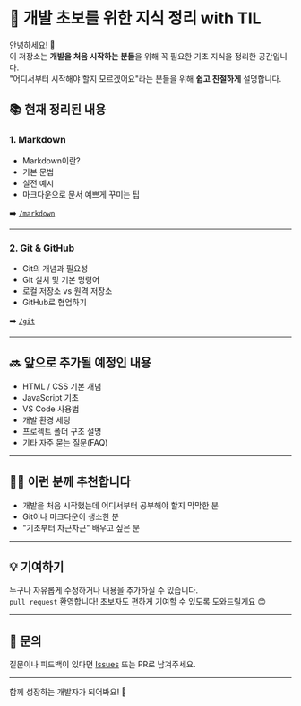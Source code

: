 # 📘 개발 초보를 위한 지식 정리 with TIL

안녕하세요! 👋  
이 저장소는 **개발을 처음 시작하는 분들**을 위해 꼭 필요한 기초 지식을 정리한 공간입니다.  
"어디서부터 시작해야 할지 모르겠어요"라는 분들을 위해 **쉽고 친절하게** 설명합니다.

## 📚 현재 정리된 내용

### 1. Markdown
- Markdown이란?
- 기본 문법
- 실전 예시
- 마크다운으로 문서 예쁘게 꾸미는 팁

➡️ [`/markdown`](./Markdown)

---

### 2. Git & GitHub
- Git의 개념과 필요성
- Git 설치 및 기본 명령어
- 로컬 저장소 vs 원격 저장소
- GitHub로 협업하기

➡️ [`/git`](./Git)

---

## 🔜 앞으로 추가될 예정인 내용

- HTML / CSS 기본 개념
- JavaScript 기초
- VS Code 사용법
- 개발 환경 세팅
- 프로젝트 폴더 구조 설명
- 기타 자주 묻는 질문(FAQ)

---

## 🙋‍♀️ 이런 분께 추천합니다

- 개발을 처음 시작했는데 어디서부터 공부해야 할지 막막한 분
- Git이나 마크다운이 생소한 분
- "기초부터 차근차근" 배우고 싶은 분

---

## 💡 기여하기

누구나 자유롭게 수정하거나 내용을 추가하실 수 있습니다.  
`pull request` 환영합니다! 초보자도 편하게 기여할 수 있도록 도와드릴게요 😊

---

## 📩 문의

질문이나 피드백이 있다면 [Issues](https://github.com/junDevCodes/Study_Dev_Basic/issues) 또는 PR로 남겨주세요.

---

함께 성장하는 개발자가 되어봐요! 🚀
